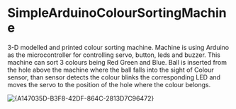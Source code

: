 # SimpleArduinoColourSortingMachine

3-D modelled and printed colour sorting machine. Machine is using Arduino as the microcontroller for controlling servo, button, leds and buzzer. This machine can sort 3 colours being Red Green and Blue. Ball is inserted from the hole above the machine where the ball falls into the sight of Colour sensor, than sensor detects the colour blinks the corresponding LED and moves the servo to the position of the hole where the colour belongs.


![{A147035D-B3F8-42DF-864C-2813D7C96472}](https://github.com/user-attachments/assets/cdf0bafe-b5e9-4033-b52f-5ba02cfc964d)

